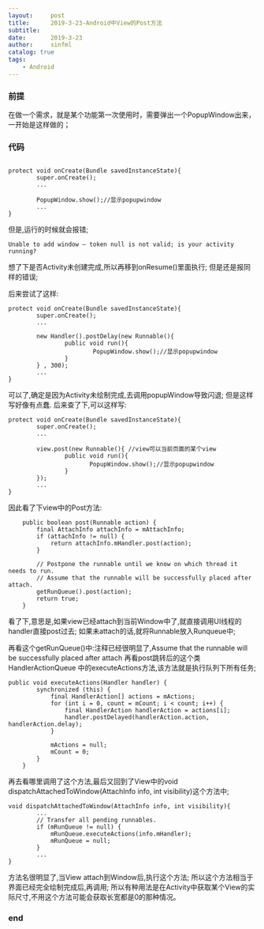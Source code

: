 ```yaml
---
layout:     post
title:      2019-3-23-Android中View的Post方法
subtitle:   
date:       2019-3-23
author:     sinfml
catalog: true
tags:
    - Android
---
```


### 前提

在做一个需求，就是某个功能第一次使用时，需要弹出一个PopupWindow出来，一开始是这样做的；

### 代码

```Android

protect void onCreate(Bundle savedInstanceState){
        super.onCreate();
        ...

        PopupWindow.show();//显示popupwindow
        ...
}

````

但是,运行的时候就会报错;

```
Unable to add window – token null is not valid; is your activity running?

```

想了下是否Activity未创建完成,所以再移到onResume()里面执行;
但是还是报同样的错误;

后来尝试了这样:

```Android
protect void onCreate(Bundle savedInstanceState){
        super.onCreate();
        ...

        new Handler().postDelay(new Runnable(){
                public void run(){
                        PopupWindow.show();//显示popupwindow
                }
        } , 300);
        ...
}
```

可以了,确定是因为Activity未绘制完成,去调用popupWindow导致闪退;
但是这样写好像有点蠢.
后来查了下,可以这样写:


```Android
protect void onCreate(Bundle savedInstanceState){
        super.onCreate();
        ...

        view.post(new Runnable(){ //view可以当前页面的某个view
                public void run(){
                       PopupWindow.show();//显示popupwindow 
                }
        });
        ...
}
```

因此看了下view中的Post方法:

```
    public boolean post(Runnable action) {
        final AttachInfo attachInfo = mAttachInfo;
        if (attachInfo != null) {
            return attachInfo.mHandler.post(action);
        }

        // Postpone the runnable until we know on which thread it needs to run.
        // Assume that the runnable will be successfully placed after attach.
        getRunQueue().post(action);
        return true;
    }

```
看了下,意思是,如果view已经attach到当前Window中了,就直接调用UI线程的handler直接post过去;
如果未attach的话,就将Runnable放入Runqueue中;


再看这个getRunQueue()中:注释已经很明显了,Assume that the runnable will be successfully placed after attach
再看post跳转后的这个类HandlerActionQueue 中的executeActions方法,该方法就是执行队列下所有任务;
```
public void executeActions(Handler handler) {
        synchronized (this) {
            final HandlerAction[] actions = mActions;
            for (int i = 0, count = mCount; i < count; i++) {
                final HandlerAction handlerAction = actions[i];
                handler.postDelayed(handlerAction.action, handlerAction.delay);
            }

            mActions = null;
            mCount = 0;
        }
    }

```


再去看哪里调用了这个方法,最后又回到了View中的void dispatchAttachedToWindow(AttachInfo info, int visibility)这个方法中;
```
void dispatchAttachedToWindow(AttachInfo info, int visibility){
        ...
        // Transfer all pending runnables.
        if (mRunQueue != null) {
            mRunQueue.executeActions(info.mHandler);
            mRunQueue = null;
        }
        ...
}

```

方法名很明显了,当View attach到Window后,执行这个方法;
所以这个方法相当于界面已经完全绘制完成后,再调用;
所以有种用法是在Activity中获取某个View的实际尺寸,不用这个方法可能会获取长宽都是0的那种情况。



### end







